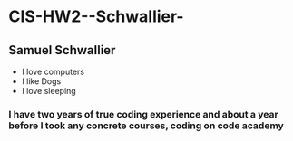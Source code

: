 # CIS-HW2--Schwallier-
## **Samuel Schwallier**

* I love computers
* I like Dogs
* I love sleeping
### I have two years of true coding experience and about a year before I took any concrete courses, coding on code academy 
[
](https://www.google.com/url?sa=i&url=https%3A%2F%2Fwww.pinterest.com%2Fkimsmindatwork%2Fhilarious-memes-and-awesome-memes%2F&psig=AOvVaw0-DEw7CDDs2i1K3XyYvEgK&ust=1727754297338000&source=images&cd=vfe&opi=89978449&ved=0CBEQjRxqFwoTCLD1obzg6YgDFQAAAAAdAAAAABAE)
